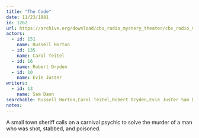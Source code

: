 ```yaml
---
title: "The Code"
date: 11/23/1981
id: 1262
url: https://archive.org/download/cbs_radio_mystery_theater/cbs_radio_mystery_theater-1251-1300.zip/cbs_radio_mystery_theater-1251-1300%2Fcbsrmt_1262_the_code.mp3
actors:  
  - id: 151
    name: Russell Horton  
  - id: 135
    name: Carol Teitel  
  - id: 16
    name: Robert Dryden  
  - id: 10
    name: Evie Juster
writers:  
  - id: 13
    name: Sam Dann
searchable: Russell Horton,Carol Teitel,Robert Dryden,Evie Juster Sam Dann
notes:  
---
```

A small town sheriff calls on a carnival psychic to solve the murder of a man who was shot, stabbed, and poisoned.